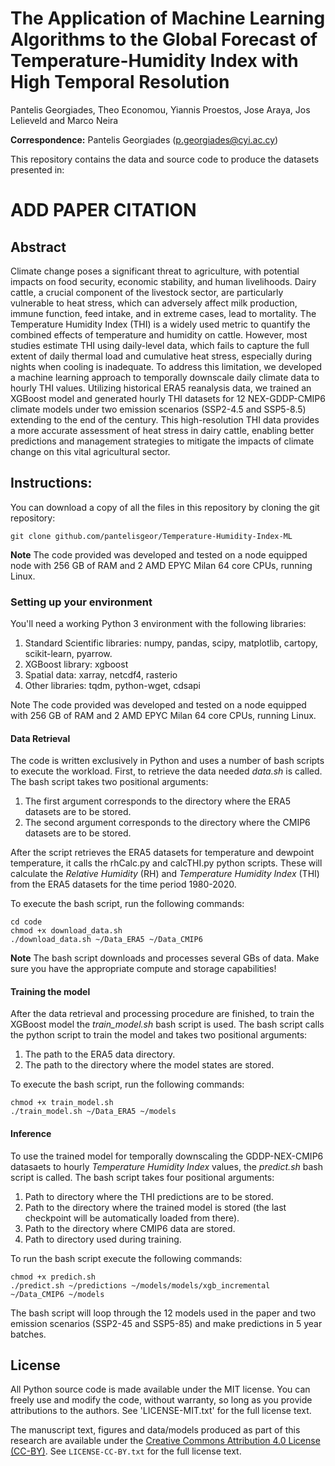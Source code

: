 # The Application of Machine Learning Algorithms to the Global Forecast of Temperature-Humidity Index with High Temporal Resolution

Pantelis Georgiades, Theo Economou, Yiannis Proestos, Jose Araya, Jos Lelieveld and Marco Neira

**Correspondence:** Pantelis Georgiades (p.georgiades@cyi.ac.cy)

This repository contains the data and source code to produce the datasets presented in:

# ADD PAPER CITATION

## Abstract

Climate change poses a significant threat to agriculture, with potential impacts on food security, economic stability, and human livelihoods. Dairy cattle, a crucial component of the livestock sector, are particularly vulnerable to heat stress, which can adversely affect milk production, immune function, feed intake, and in extreme cases, lead to mortality. The Temperature Humidity Index (THI) is a widely used metric to quantify the combined effects of temperature and humidity on cattle. However, most studies estimate THI using daily-level data, which fails to capture the full extent of daily thermal load and cumulative heat stress, especially during nights when cooling is inadequate. To address this limitation, we developed a machine learning approach to temporally downscale daily climate data to hourly THI values. Utilizing historical ERA5 reanalysis data, we trained an XGBoost model and generated hourly THI datasets for 12 NEX-GDDP-CMIP6 climate models under two emission scenarios (SSP2-4.5 and SSP5-8.5) extending to the end of the century. This high-resolution THI data provides a more accurate assessment of heat stress in dairy cattle, enabling better predictions and management strategies to mitigate the impacts of climate change on this vital agricultural sector.

## Instructions:

You can download a copy of all the files in this repository by cloning the git repository:

```
git clone github.com/pantelisgeor/Temperature-Humidity-Index-ML
```

**Note** The code provided was developed and tested on a node equipped node with 256 GB of RAM and 2 AMD EPYC Milan 64 core CPUs, running Linux.

### Setting up your environment

You'll need a working Python 3 environment with the following libraries:
1. Standard Scientific libraries: numpy, pandas, scipy, matplotlib, cartopy, scikit-learn, pyarrow.
2. XGBoost library: xgboost
3. Spatial data: xarray, netcdf4, rasterio
4. Other libraries: tqdm, python-wget, cdsapi

Note The code provided was developed and tested on a node equipped with 256 GB of RAM and 2 AMD EPYC Milan 64 core CPUs, running Linux.

#### Data Retrieval

The code is written exclusively in Python and uses a number of bash scripts to execute the workload. First, to retrieve the data needed *data.sh* is called. The bash script takes two positional arguments:
1. The first argument corresponds to the directory where the ERA5 datasets are to be stored.
2. The second argument corresponds to the directory where the CMIP6 datasets are to be stored.

After the script retrieves the ERA5 datasets for temperature and dewpoint temperature, it calls the rhCalc.py and calcTHI.py python scripts. These will calculate the *Relative Humidity* (RH) and *Temperature Humidity Index* (THI) from the ERA5 datasets for the time period 1980-2020.

To execute the bash script, run the following commands:

```
cd code
chmod +x download_data.sh
./download_data.sh ~/Data_ERA5 ~/Data_CMIP6
```

**Note** The bash script downloads and processes several GBs of data. Make sure you have the appropriate compute and storage capabilities!

#### Training the model

After the data retrieval and processing procedure are finished, to train the XGBoost model the *train_model.sh* bash script is used. The bash script calls the python script to train the model and takes two positional arguments:

1. The path to the ERA5 data directory.
2. The path to the directory where the model states are stored.

To execute the bash script, run the following commands:

```
chmod +x train_model.sh
./train_model.sh ~/Data_ERA5 ~/models
```

#### Inference

To use the trained model for temporally downscaling the GDDP-NEX-CMIP6 datasaets to hourly *Temperature Humidity Index* values, the *predict.sh* bash script is called. The bash script takes four positional arguments:

1. Path to directory where the THI predictions are to be stored.
2. Path to the directory where the trained model is stored (the last checkpoint will be automatically loaded from there).
3. Path to the directory where CMIP6 data are stored.
4. Path to directory used during training.

To run the bash script execute the following commands:

```
chmod +x predich.sh
./predict.sh ~/predictions ~/models/models/xgb_incremental ~/Data_CMIP6 ~/models
```

The bash script will loop through the 12 models used in the paper and two emission scenarios (SSP2-45 and SSP5-85) and make predictions in 5 year batches.

## License

All Python source code is made available under the MIT license. You can freely use and modify the code, without warranty, so long as you provide attributions to the authors. See 'LICENSE-MIT.txt' for the full license text.

The manuscript text, figures and data/models produced as part of this research are available under the [Creative Commons Attribution 4.0 License (CC-BY)][cc-by]. See `LICENSE-CC-BY.txt` for the full license text.

[cc-by]: https://creativecommons.org/licenses/by/4.0/
